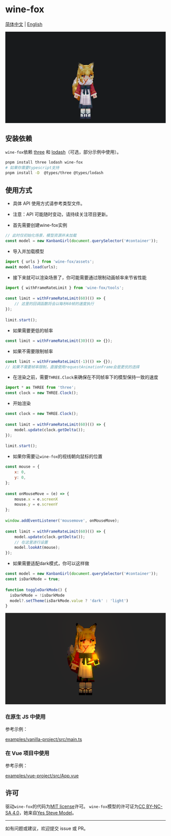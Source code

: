 # wine-fox

[简体中文](README.md) | [English](docs/README_EN.md)

![酒狐](docs/assets/PixPin_2025-06-22_19-12-34.webp)

## 安装依赖

`wine-fox`依赖 [three](https://www.npmjs.com/package/three) 和 [lodash](https://www.npmjs.com/package/lodash)（可选，部分示例中使用）。

```bash
pnpm install three lodash wine-fox
# 如果你需要typescript支持
pnpm install -D  @types/three @types/lodash
```

## 使用方式

- 具体 API 使用方式请参考类型文件。
- 注意：API 可能随时变动，请持续关注项目更新。

- 首先需要创建wine-fox实例

```JavaScript
// 此时仅初始化场景，模型资源并未加载
const model = new KanbanGirl(document.querySelector('#container'));
```

- 导入并加载模型

```JavaScript
import { urls } from 'wine-fox/assets';
await model.load(urls);
```

- 接下来就可以渲染场景了，你可能需要通过限制动画帧率来节省性能

```JavaScript
import { withFrameRateLimit } from 'wine-fox/tools';

const limit = withFrameRateLimit(60)(() => {
    // 这里的回调函数将会以每秒60帧的速度执行
});

limit.start();
```

- 如果需要更低的帧率

```JavaScript
const limit = withFrameRateLimit(30)(() => {});
```

- 如果不需要限制帧率

```JavaScript
const limit = withFrameRateLimit(-1)(() => {});
// 如果不需要帧率限制，直接使用requestAnimationFrame会是更优的选择
```

- 在渲染之前，需要`THREE.Clock`来确保在不同帧率下的模型保持一致的速度

```JavaScript
import * as THREE from 'three';
const clock = new THREE.Clock();
```

- 开始渲染

```JavaScript
const clock = new THREE.Clock();

const limit = withFrameRateLimit(60)(() => {
    model.update(clock.getDelta());
});

limit.start();
```

- 如果你需要让`wine-fox`的视线朝向鼠标的位置

```JavaScript
const mouse = {
    x: 0,
    y: 0,
};

const onMouseMove = (e) => {
    mouse.x = e.screenX
    mouse.y = e.screenY
};

window.addEventListener('mousemove', onMouseMove);

const limit = withFrameRateLimit(60)(() => {
    model.update(clock.getDelta());
    // 在这里进行设置
    model.lookAt(mouse);
});
```

- 如果需要适配dark模式，你可以这样做

```JavaScript
const model = new KanbanGirl(document.querySelector('#container'));
const isDarkMode = true;

function toggleDarkMode() {
  isDarkMode = !isDarkMode
  model?.setTheme(isDarkMode.value ? 'dark' : 'light')
}
```

![dark mode](docs/assets/dark.png)

### 在原生 JS 中使用

参考示例：

[examples/vanilla-project/src/main.ts](examples/vanilla-project/src/main.ts)

### 在 Vue 项目中使用

参考示例：

[examples/vue-project/src/App.vue](examples/vue-project/src/App.vue)

## 许可

驱动`wine-fox`的代码为[MIT license](https://opensource.org/licenses/MIT)许可。
`wine-fox`模型的许可证为[CC BY-NC-SA 4.0](https://creativecommons.org/licenses/by-nc-sa/40/deed.en)，她来自[Yes Steve Model](https://modrinth.com/mod/yes-steve-model)。

---

如有问题或建议，欢迎提交 issue 或 PR。
